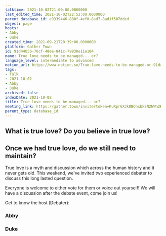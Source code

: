 ```yaml
---
talktime: 2021-10-02T21:00:00.0000000
last_edited_time: 2021-10-02T22:52:00.0000000
parent_database_id: e9339446-880f-4ef0-8ad7-8ad1f507dded
object: page
hosts:
- Abby
- Duke
created_time: 2021-09-21T20:39:00.0000000
platform: Gather Town
id: 91d4405b-70cf-48ee-841c-79830e11e104
name: True love needs to be managed... or?
language_level: intermediate to advanced
notion_url: https://www.notion.so/True-love-needs-to-be-managed-or-91d4405b70cf48ee841c79830e11e104
tags:
- Talk
- 2021-10-02
- Abby
- Duke
archived: false
indexDate: 2021-10-02
title: True love needs to be managed... or?
meeting_link: https://gather.town/invite?token=KuRprGXJkDBOnxbkSN2NWn2HuHjwl9GJ
parent_type: database_id
---
```



## What is true love? Do you believe in true love? 
## Once we had true love, do we still need to maintain?

True love is a myth and discussion which across the human history and it never gets old. This weekend, we've invited two experienced debater to discuss this long lasted question.

Everyone is welcome to either vote for them or voice out yourself! We will have a discussion after the debate event, come join us!

Get to know the host (Debater):
### Abby
### Duke





